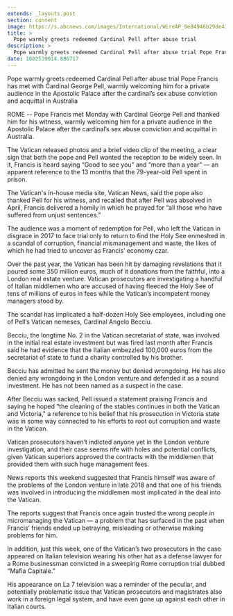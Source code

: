 ```yaml
--- 
extends: _layouts.post 
section: content 
image: https://s.abcnews.com/images/International/WireAP_9e84946b29de416b9998981560178057_16x9_992.jpg 
title: > 
  Pope warmly greets redeemed Cardinal Pell after abuse trial 
description: > 
  Pope warmly greets redeemed Cardinal Pell after abuse trial Pope Francis has met with Cardinal George Pell, warmly welcoming him for a private audience in the Apostolic Palace after the cardinal’s sex abuse conviction and acquittal in AustraliaROME -- Pope Francis met Monday with Cardinal George Pell and thanked him for his witness, warmly welcoming him for a private audience in the Apostolic Palace after the cardinal’s sex abuse conviction and acquittal in Australia.The Vatican released photos and a brief video clip of the meeting, a clear sign that both the pope and Pell wanted the reception to be widely seen.In it, Francis is heard saying “Good to see you” and “more than a year” — an apparent reference to the 13 months that the 79-year-old Pell spent in prison.The scandal has implicated a half-dozen Holy See employees, including one of Pell’s Vatican nemeses, Cardinal Angelo Becciu.He has also denied any wrongdoing in the London venture and defended it as a sound investment. 
date: 1602539014.886717 
--- 
```

Pope warmly greets redeemed Cardinal Pell after abuse trial Pope Francis has met with Cardinal George Pell, warmly welcoming him for a private audience in the Apostolic Palace after the cardinal’s sex abuse conviction and acquittal in Australia

ROME -- Pope Francis met Monday with Cardinal George Pell and thanked him for his witness, warmly welcoming him for a private audience in the Apostolic Palace after the cardinal’s sex abuse conviction and acquittal in Australia.

The Vatican released photos and a brief video clip of the meeting, a clear sign that both the pope and Pell wanted the reception to be widely seen. In it, Francis is heard saying “Good to see you” and “more than a year” — an apparent reference to the 13 months that the 79-year-old Pell spent in prison.

The Vatican's in-house media site, Vatican News, said the pope also thanked Pell for his witness, and recalled that after Pell was absolved in April, Francis delivered a homily in which he prayed for “all those who have suffered from unjust sentences.”

The audience was a moment of redemption for Pell, who left the Vatican in disgrace in 2017 to face trial only to return to find the Holy See enmeshed in a scandal of corruption, financial mismanagement and waste, the likes of which he had tried to uncover as Francis’ economy czar.

Over the past year, the Vatican has been hit by damaging revelations that it poured some 350 million euros, much of it donations from the faithful, into a London real estate venture. Vatican prosecutors are investigating a handful of Italian middlemen who are accused of having fleeced the Holy See of tens of millions of euros in fees while the Vatican’s incompetent money managers stood by.

The scandal has implicated a half-dozen Holy See employees, including one of Pell’s Vatican nemeses, Cardinal Angelo Becciu.

Becciu, the longtime No. 2 in the Vatican secretariat of state, was involved in the initial real estate investment but was fired last month after Francis said he had evidence that the Italian embezzled 100,000 euros from the secretariat of state to fund a charity controlled by his brother.

Becciu has admitted he sent the money but denied wrongdoing. He has also denied any wrongdoing in the London venture and defended it as a sound investment. He has not been named as a suspect in the case.

After Becciu was sacked, Pell issued a statement praising Francis and saying he hoped “the cleaning of the stables continues in both the Vatican and Victoria," a reference to his belief that his prosecution in Victoria state was in some way connected to his efforts to root out corruption and waste in the Vatican.

Vatican prosecutors haven’t indicted anyone yet in the London venture investigation, and their case seems rife with holes and potential conflicts, given Vatican superiors approved the contracts with the middlemen that provided them with such huge management fees.

News reports this weekend suggested that Francis himself was aware of the problems of the London venture in late 2018 and that one of his friends was involved in introducing the middlemen most implicated in the deal into the Vatican.

The reports suggest that Francis once again trusted the wrong people in micromanaging the Vatican — a problem that has surfaced in the past when Francis’ friends ended up betraying, misleading or otherwise making problems for him.

In addition, just this week, one of the Vatican’s two prosecutors in the case appeared on Italian television wearing his other hat as a defense lawyer for a Rome businessman convicted in a sweeping Rome corruption trial dubbed “Mafia Capitale.”

His appearance on La 7 television was a reminder of the peculiar, and potentially problematic issue that Vatican prosecutors and magistrates also work in a foreign legal system, and have even gone up against each other in Italian courts.